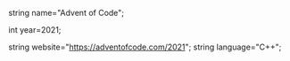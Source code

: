 string name="Advent of Code";

int year=2021;

string website="https://adventofcode.com/2021";
string language="C++";
